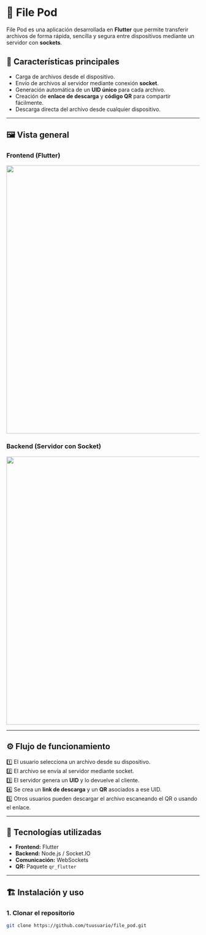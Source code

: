 # 📁 File Pod

File Pod es una aplicación desarrollada en **Flutter** que permite transferir archivos de forma rápida, sencilla y segura entre dispositivos mediante un servidor con **sockets**.  

## 🚀 Características principales

- Carga de archivos desde el dispositivo.
- Envío de archivos al servidor mediante conexión **socket**.
- Generación automática de un **UID único** para cada archivo.
- Creación de **enlace de descarga** y **código QR** para compartir fácilmente.
- Descarga directa del archivo desde cualquier dispositivo.

---

## 🖼️ Vista general

### Frontend (Flutter)
<img src="https://github.com/user-attachments/assets/f4025b0a-a158-48c1-9789-05593a9ba216" width="700"/>

### Backend (Servidor con Socket)
<img src="https://github.com/user-attachments/assets/4115c33a-e0bb-41a4-b00c-b299127ab028" width="700"/>

---

## ⚙️ Flujo de funcionamiento

1️⃣ El usuario selecciona un archivo desde su dispositivo.  
2️⃣ El archivo se envía al servidor mediante socket.  
3️⃣ El servidor genera un **UID** y lo devuelve al cliente.  
4️⃣ Se crea un **link de descarga** y un **QR** asociados a ese UID.  
5️⃣ Otros usuarios pueden descargar el archivo escaneando el QR o usando el enlace.

---

## 🧩 Tecnologías utilizadas

- **Frontend:** Flutter  
- **Backend:** Node.js / Socket.IO  
- **Comunicación:** WebSockets  
- **QR:** Paquete `qr_flutter`

---

## 🏗️ Instalación y uso

### 1. Clonar el repositorio
```bash
git clone https://github.com/tuusuario/file_pod.git


